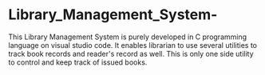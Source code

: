 # Library_Management_System-
This Library Management System is purely developed in C programming language on visual studio code. It enables librarian to use several utilities to track book records and reader's record as well.
This is only one side utility to control and keep track of issued books. 
